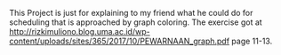 This Project is just for explaining to my friend what he could do for scheduling that is approached by graph coloring. The exercise got at http://rizkimuliono.blog.uma.ac.id/wp-content/uploads/sites/365/2017/10/PEWARNAAN_graph.pdf page 11-13.
